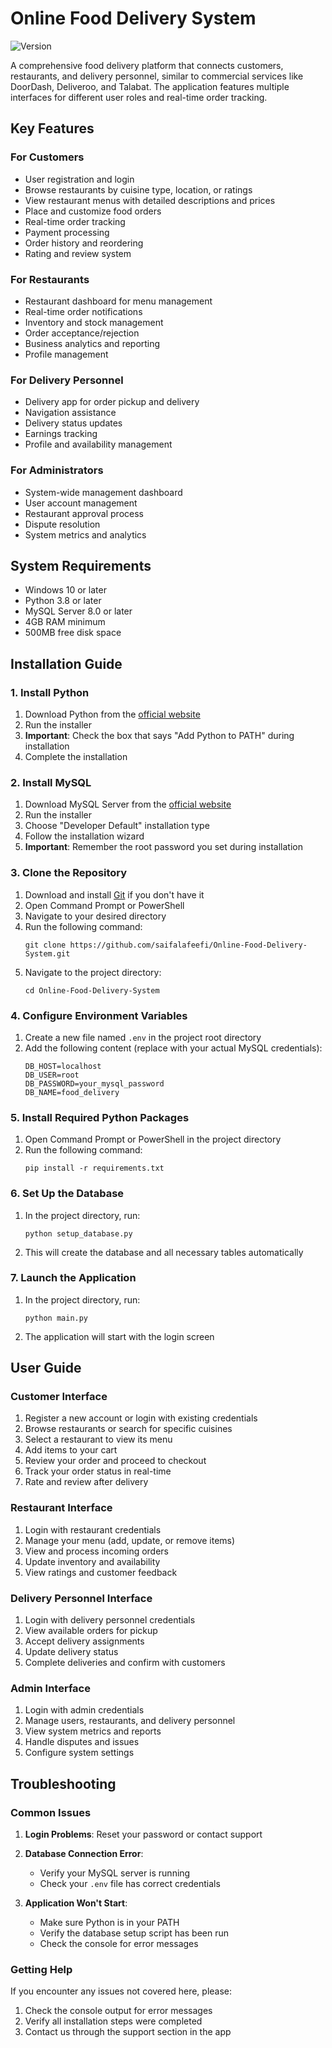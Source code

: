 # Online Food Delivery System

![Version](https://img.shields.io/badge/version-2.1.0-blue.svg)

A comprehensive food delivery platform that connects customers, restaurants, and delivery personnel, similar to commercial services like DoorDash, Deliveroo, and Talabat. The application features multiple interfaces for different user roles and real-time order tracking.

## Key Features

### For Customers
- User registration and login
- Browse restaurants by cuisine type, location, or ratings
- View restaurant menus with detailed descriptions and prices
- Place and customize food orders
- Real-time order tracking
- Payment processing
- Order history and reordering
- Rating and review system

### For Restaurants
- Restaurant dashboard for menu management
- Real-time order notifications
- Inventory and stock management
- Order acceptance/rejection
- Business analytics and reporting
- Profile management

### For Delivery Personnel
- Delivery app for order pickup and delivery
- Navigation assistance
- Delivery status updates
- Earnings tracking
- Profile and availability management

### For Administrators
- System-wide management dashboard
- User account management
- Restaurant approval process
- Dispute resolution
- System metrics and analytics

## System Requirements

- Windows 10 or later
- Python 3.8 or later
- MySQL Server 8.0 or later
- 4GB RAM minimum
- 500MB free disk space

## Installation Guide

### 1. Install Python

1. Download Python from the [official website](https://www.python.org/downloads/)
2. Run the installer
3. **Important**: Check the box that says "Add Python to PATH" during installation
4. Complete the installation

### 2. Install MySQL

1. Download MySQL Server from the [official website](https://dev.mysql.com/downloads/mysql/)
2. Run the installer
3. Choose "Developer Default" installation type
4. Follow the installation wizard
5. **Important**: Remember the root password you set during installation

### 3. Clone the Repository

1. Download and install [Git](https://git-scm.com/downloads) if you don't have it
2. Open Command Prompt or PowerShell
3. Navigate to your desired directory
4. Run the following command:
   ```
   git clone https://github.com/saifalafeefi/Online-Food-Delivery-System.git
   ```
5. Navigate to the project directory:
   ```
   cd Online-Food-Delivery-System
   ```

### 4. Configure Environment Variables

1. Create a new file named `.env` in the project root directory
2. Add the following content (replace with your actual MySQL credentials):
   ```
   DB_HOST=localhost
   DB_USER=root
   DB_PASSWORD=your_mysql_password
   DB_NAME=food_delivery
   ```

### 5. Install Required Python Packages

1. Open Command Prompt or PowerShell in the project directory
2. Run the following command:
   ```
   pip install -r requirements.txt
   ```

### 6. Set Up the Database

1. In the project directory, run:
   ```
   python setup_database.py
   ```
2. This will create the database and all necessary tables automatically

### 7. Launch the Application

1. In the project directory, run:
   ```
   python main.py
   ```
2. The application will start with the login screen

## User Guide

### Customer Interface
1. Register a new account or login with existing credentials
2. Browse restaurants or search for specific cuisines
3. Select a restaurant to view its menu
4. Add items to your cart
5. Review your order and proceed to checkout
6. Track your order status in real-time
7. Rate and review after delivery

### Restaurant Interface
1. Login with restaurant credentials
2. Manage your menu (add, update, or remove items)
3. View and process incoming orders
4. Update inventory and availability
5. View ratings and customer feedback

### Delivery Personnel Interface
1. Login with delivery personnel credentials
2. View available orders for pickup
3. Accept delivery assignments
4. Update delivery status
5. Complete deliveries and confirm with customers

### Admin Interface
1. Login with admin credentials
2. Manage users, restaurants, and delivery personnel
3. View system metrics and reports
4. Handle disputes and issues
5. Configure system settings

## Troubleshooting

### Common Issues

1. **Login Problems**: Reset your password or contact support
2. **Database Connection Error**: 
   - Verify your MySQL server is running
   - Check your `.env` file has correct credentials

3. **Application Won't Start**:
   - Make sure Python is in your PATH
   - Verify the database setup script has been run
   - Check the console for error messages

### Getting Help

If you encounter any issues not covered here, please:
1. Check the console output for error messages
2. Verify all installation steps were completed
3. Contact us through the support section in the app